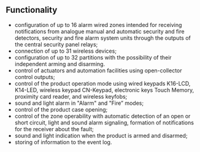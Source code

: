 ## Functionality

* configuration of up to 16 alarm wired zones intended for receiving notifications from analogue manual and automatic security and fire detectors, security and fire alarm system units through the outputs of the central security panel relays;
* connection of up to 31 wireless devices;
* configuration of up to 32 partitions with the possibility of their independent arming and disarming.
* control of actuators and automation facilities using open-collector control outputs;
* control of the product operation mode using wired keypads K16-LCD, K14-LED, wireless keypad CN-Keypad, electronic keys Touch Memory, proximity card reader, and wireless keyfobs;
* sound and light alarm in "Alarm" and "Fire” modes;
* control of the product case opening;
* control of the zone operability with automatic detection of an open or short circuit, light and sound alarm signaling, formation of notifications for the receiver about the fault;
* sound and light indication when the product is armed and disarmed;
* storing of information to the event log.
